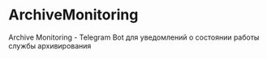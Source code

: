 # ArchiveMonitoring
Archive Monitoring - Telegram Bot для уведомлений о состоянии работы службы архивирования
